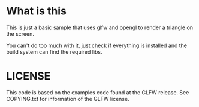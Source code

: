 # What is this

This is just a basic sample that uses glfw and opengl to render a triangle on the screen.

You can't do too much with it, just check if everything is installed and the build system can find the required libs.

# LICENSE

This code is based on the examples code found at the GLFW release. See COPYING.txt for information of the GLFW license.
